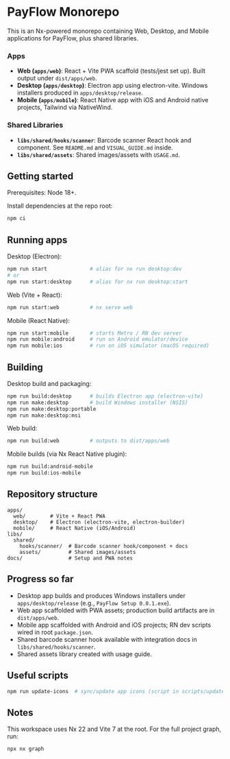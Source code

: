 # PayFlow Monorepo

This is an Nx-powered monorepo containing Web, Desktop, and Mobile applications for PayFlow, plus shared libraries.

### Apps
- **Web (`apps/web`)**: React + Vite PWA scaffold (tests/jest set up). Built output under `dist/apps/web`.
- **Desktop (`apps/desktop`)**: Electron app using electron-vite. Windows installers produced in `apps/desktop/release`.
- **Mobile (`apps/mobile`)**: React Native app with iOS and Android native projects, Tailwind via NativeWind.

### Shared Libraries
- **`libs/shared/hooks/scanner`**: Barcode scanner React hook and component. See `README.md` and `VISUAL_GUIDE.md` inside.
- **`libs/shared/assets`**: Shared images/assets with `USAGE.md`.

## Getting started

Prerequisites: Node 18+.

Install dependencies at the repo root:

```sh
npm ci
```

## Running apps

Desktop (Electron):

```sh
npm run start              # alias for nx run desktop:dev
# or
npm run start:desktop      # alias for nx run desktop:start
```

Web (Vite + React):

```sh
npm run start:web          # nx serve web
```

Mobile (React Native):

```sh
npm run start:mobile       # starts Metro / RN dev server
npm run mobile:android     # run on Android emulator/device
npm run mobile:ios         # run on iOS simulator (macOS required)
```

## Building

Desktop build and packaging:

```sh
npm run build:desktop      # builds Electron app (electron-vite)
npm run make:desktop       # build Windows installer (NSIS)
npm run make:desktop:portable
npm run make:desktop:msi
```

Web build:

```sh
npm run build:web          # outputs to dist/apps/web
```

Mobile builds (via Nx React Native plugin):

```sh
npm run build:android-mobile
npm run build:ios-mobile
```

## Repository structure

```
apps/
  web/        # Vite + React PWA
  desktop/    # Electron (electron-vite, electron-builder)
  mobile/     # React Native (iOS/Android)
libs/
  shared/
    hooks/scanner/  # Barcode scanner hook/component + docs
    assets/         # Shared images/assets
docs/               # Setup and PWA notes
```

## Progress so far

- Desktop app builds and produces Windows installers under `apps/desktop/release` (e.g., `PayFlow Setup 0.0.1.exe`).
- Web app scaffolded with PWA assets; production build artifacts are in `dist/apps/web`.
- Mobile app scaffolded with Android and iOS projects; RN dev scripts wired in root `package.json`.
- Shared barcode scanner hook available with integration docs in `libs/shared/hooks/scanner`.
- Shared assets library created with usage guide.

## Useful scripts

```sh
npm run update-icons  # sync/update app icons (script in scripts/update-icons.js)
```

## Notes

This workspace uses Nx 22 and Vite 7 at the root. For the full project graph, run:

```sh
npx nx graph
```
